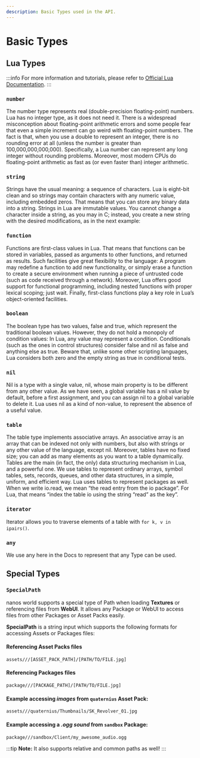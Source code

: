 ```yaml
---
description: Basic Types used in the API.
---
```


# Basic Types

## Lua Types

:::info
For more information and tutorials, please refer to [Official Lua Documentation](https://www.lua.org/pil/2.html).
:::

### `number`

The number type represents real \(double-precision floating-point\) numbers. Lua has no integer type, as it does not need it. There is a widespread misconception about floating-point arithmetic errors and some people fear that even a simple increment can go weird with floating-point numbers. The fact is that, when you use a double to represent an integer, there is no rounding error at all \(unless the number is greater than 100,000,000,000,000\). Specifically, a Lua number can represent any long integer without rounding problems. Moreover, most modern CPUs do floating-point arithmetic as fast as \(or even faster than\) integer arithmetic.

### `string`

Strings have the usual meaning: a sequence of characters. Lua is eight-bit clean and so strings may contain characters with any numeric value, including embedded zeros. That means that you can store any binary data into a string. Strings in Lua are immutable values. You cannot change a character inside a string, as you may in C; instead, you create a new string with the desired modifications, as in the next example:

### `function`

Functions are first-class values in Lua. That means that functions can be stored in variables, passed as arguments to other functions, and returned as results. Such facilities give great flexibility to the language: A program may redefine a function to add new functionality, or simply erase a function to create a secure environment when running a piece of untrusted code \(such as code received through a network\). Moreover, Lua offers good support for functional programming, including nested functions with proper lexical scoping; just wait. Finally, first-class functions play a key role in Lua’s object-oriented facilities.

### `boolean`

The boolean type has two values, false and true, which represent the traditional boolean values. However, they do not hold a monopoly of condition values: In Lua, any value may represent a condition. Conditionals \(such as the ones in control structures\) consider false and nil as false and anything else as true. Beware that, unlike some other scripting languages, Lua considers both zero and the empty string as true in conditional tests.

### `nil`

Nil is a type with a single value, nil, whose main property is to be different from any other value. As we have seen, a global variable has a nil value by default, before a first assignment, and you can assign nil to a global variable to delete it. Lua uses nil as a kind of non-value, to represent the absence of a useful value.

### `table`

The table type implements associative arrays. An associative array is an array that can be indexed not only with numbers, but also with strings or any other value of the language, except nil. Moreover, tables have no fixed size; you can add as many elements as you want to a table dynamically. Tables are the main \(in fact, the only\) data structuring mechanism in Lua, and a powerful one. We use tables to represent ordinary arrays, symbol tables, sets, records, queues, and other data structures, in a simple, uniform, and efficient way. Lua uses tables to represent packages as well. When we write io.read, we mean “the read entry from the io package”. For Lua, that means “index the table io using the string “read” as the key”.

### `iterator`

Iterator allows you to traverse elements of a table with `for k, v in ipairs()`.

### `any`

We use any here in the Docs to represent that any Type can be used.

## Special Types

### `SpecialPath`

nanos world supports a special type of Path when loading **Textures** or referencing files from **WebUI**. It allows any Package or WebUI to access files from other Packages or Asset Packs easily.

**SpecialPath** is a string input which supports the following formats for accessing Assets or Packages files:

#### Referencing Asset Packs files

`assets///[ASSET_PACK_PATH]/[PATH/TO/FILE.jpg]`

#### Referencing Packages files

`package///[PACKAGE_PATH]/[PATH/TO/FILE.jpg]`

#### Example accessing _images_ from `quaternius` Asset Pack:

`assets///quaternius/Thumbnails/SK_Revolver_01.jpg`

#### Example accessing a _.ogg sound_ from `sandbox` Package:

`package///sandbox/Client/my_awesome_audio.ogg`

:::tip
**Note:** It also supports relative and common paths as well!
:::

